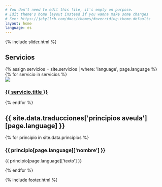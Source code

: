 ```yaml
---
# You don't need to edit this file, it's empty on purpose.
# Edit theme's home layout instead if you wanna make some changes
# See: https://jekyllrb.com/docs/themes/#overriding-theme-defaults
layout: home
language: es
---
```


<div class="container-full">
  <div class="row">
    {% include slider.html %}
  </div>
</div>

<div class="container">
  <div class="row">
    <h2 class="text-center">Servicios</h2>
    {% assign servicios = site.servicios | where: 'language', page.language %}
    {% for servicio in servicios %}
      <div class="col-md-3">
        <a href="{{ servicio.url | absolute_url }}" style="overflow: hidden;">
          <img src="{{ servicio.image | prepend: '/assets/images/servicios/' | absolute_url }}"
               class="img-responsive">
          <h3>{{ servicio.title }}</h3>
        </a>
      </div>
    {% endfor %}
  </div>
</div>

<div class="container">
  <h2>{{ site.data.traducciones['principios aveula'][page.language] }}</h2>
  {% for principio in site.data.principios %}
    <h3>{{ principio[page.language]['nombre'] }}</h3>
    <p>{{ principio[page.language]['texto'] }}</p>
  {% endfor %}
</div>

{% include footer.html %}
